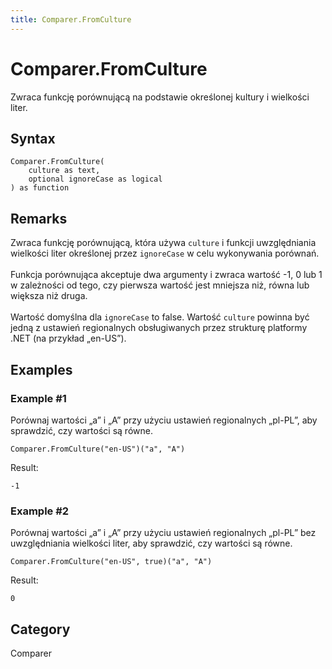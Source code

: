 ```yaml
---
title: Comparer.FromCulture
---
```


# Comparer.FromCulture


Zwraca funkcję porównującą na podstawie określonej kultury i wielkości liter.


## Syntax

```powerquery
Comparer.FromCulture(
    culture as text,
    optional ignoreCase as logical
) as function
```


## Remarks

Zwraca funkcję porównującą, która używa <code>culture</code> i funkcji uwzględniania wielkości liter określonej przez <code>ignoreCase</code> w celu wykonywania porównań.<br />      <br />      Funkcja porównująca akceptuje dwa argumenty i zwraca wartość -1, 0 lub 1 w zależności od tego, czy pierwsza wartość jest mniejsza niż, równa lub większa niż druga.<br />      <br />      Wartość domyślna dla <code>ignoreCase</code> to false. Wartość <code>culture</code> powinna być jedną z ustawień regionalnych obsługiwanych przez strukturę platformy .NET (na przykład „en-US”).    


## Examples

### Example #1 
Porównaj wartości „a” i „A” przy użyciu ustawień regionalnych „pl-PL”, aby sprawdzić, czy wartości są równe.
```powerquery
Comparer.FromCulture("en-US")("a", "A")
```

Result: 
```powerquery
-1
```


### Example #2 
Porównaj wartości „a” i „A” przy użyciu ustawień regionalnych „pl-PL” bez uwzględniania wielkości liter, aby sprawdzić, czy wartości są równe.
```powerquery
Comparer.FromCulture("en-US", true)("a", "A")
```

Result: 
```powerquery
0
```




## Category
Comparer

